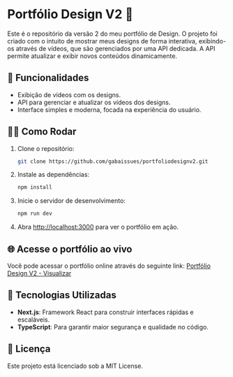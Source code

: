 
# Portfólio Design V2 🎨

Este é o repositório da versão 2 do meu portfólio de Design. O projeto foi criado com o intuito de mostrar meus designs de forma interativa, exibindo-os através de vídeos, que são gerenciados por uma API dedicada. A API permite atualizar e exibir novos conteúdos dinamicamente.

## 🚀 Funcionalidades

- Exibição de vídeos com os designs.
- API para gerenciar e atualizar os vídeos dos designs.
- Interface simples e moderna, focada na experiência do usuário.

## 🧑‍💻 Como Rodar

1. Clone o repositório:

   ```bash
   git clone https://github.com/gabaissues/portfoliodesignv2.git
   ```

2. Instale as dependências:

   ```bash
   npm install
   ```

3. Inicie o servidor de desenvolvimento:

   ```bash
   npm run dev
   ```

4. Abra [http://localhost:3000](http://localhost:3000) para ver o portfólio em ação.

## 🌐 Acesse o portfólio ao vivo

Você pode acessar o portfólio online através do seguinte link: [Portfólio Design V2 - Visualizar](https://portfoliodesignv2.vercel.app)

## 📑 Tecnologias Utilizadas

- **Next.js**: Framework React para construir interfaces rápidas e escaláveis.
- **TypeScript**: Para garantir maior segurança e qualidade no código.

## 📝 Licença

Este projeto está licenciado sob a MIT License.
